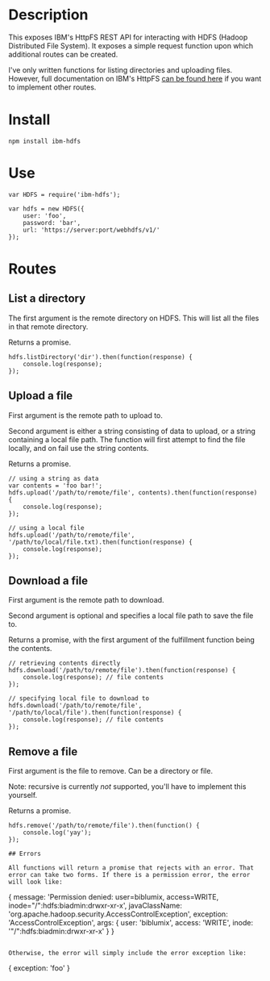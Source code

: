 # Description

This exposes IBM's HttpFS REST API for interacting with HDFS (Hadoop Distributed File System). It exposes a simple request function upon which additional routes can be created.

I've only written functions for listing directories and uploading files. However, full documentation on IBM's HttpFS [can be found here](http://www-01.ibm.com/support/knowledgecenter/SSPT3X_3.0.0/com.ibm.swg.im.infosphere.biginsights.admin.doc/doc/admin_fileupload_rest_apis.html) if you want to implement other routes.

# Install

    npm install ibm-hdfs

# Use

```
var HDFS = require('ibm-hdfs');

var hdfs = new HDFS({
    user: 'foo',
    password: 'bar',
    url: 'https://server:port/webhdfs/v1/'
});
```

# Routes

## List a directory

The first argument is the remote directory on HDFS. This will list all the files in that remote directory.

Returns a promise.

```
hdfs.listDirectory('dir').then(function(response) {
    console.log(response);
});
```

## Upload a file

First argument is the remote path to upload to.

Second argument is either a string consisting of data to upload, or a string containing a local file path. The function will first attempt to find the file locally, and on fail use the string contents.

Returns a promise.

```
// using a string as data
var contents = 'foo bar!';
hdfs.upload('/path/to/remote/file', contents).then(function(response) {
    console.log(response);
});

// using a local file
hdfs.upload('/path/to/remote/file', '/path/to/local/file.txt).then(function(response) {
    console.log(response);
});
```

## Download a file

First argument is the remote path to download.

Second argument is optional and specifies a local file path to save the file to.

Returns a promise, with the first argument of the fulfillment function being the contents.

```
// retrieving contents directly
hdfs.download('/path/to/remote/file').then(function(response) {
    console.log(response); // file contents
});

// specifying local file to download to
hdfs.download('/path/to/remote/file', '/path/to/local/file').then(function(response) {
    console.log(response); // file contents
});
```

## Remove a file

First argument is the file to remove. Can be a directory or file.

Note: recursive is currently *not* supported, you'll have to implement this yourself.

Returns a promise.

```
hdfs.remove('/path/to/remote/file').then(function() {
    console.log('yay');
});

## Errors

All functions will return a promise that rejects with an error. That error can take two forms. If there is a permission error, the error will look like:

```
{
    message: 'Permission denied: user=biblumix, access=WRITE, inode="/":hdfs:biadmin:drwxr-xr-x',
    javaClassName: 'org.apache.hadoop.security.AccessControlException',
    exception: 'AccessControlException',
    args: {
        user: 'biblumix',
        access: 'WRITE',
        inode: '"/":hdfs:biadmin:drwxr-xr-x'
    }
}
```

Otherwise, the error will simply include the error exception like:

```
{
    exception: 'foo'
}
